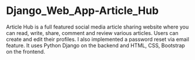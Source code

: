 # Django_Web_App-Article_Hub

Article Hub is a full featured social media article sharing website where you
can read, write, share, comment and review various articles. Users can create and edit
their profiles. I also implemented a password reset via email feature. It uses Python Django
on the backend and HTML, CSS, Bootstrap on the frontend.
